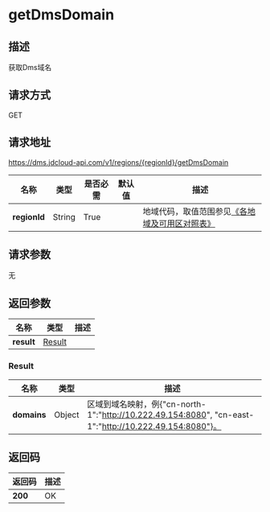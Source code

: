 # getDmsDomain


## 描述
获取Dms域名

## 请求方式
GET

## 请求地址
https://dms.jdcloud-api.com/v1/regions/{regionId}/getDmsDomain

|名称|类型|是否必需|默认值|描述|
|---|---|---|---|---|
|**regionId**|String|True| |地域代码，取值范围参见[《各地域及可用区对照表》](../Enum-Definitions/Regions-AZ.md)|

## 请求参数
无


## 返回参数
|名称|类型|描述|
|---|---|---|
|**result**|[Result](getdmsdomain#result)| |

### <div id="result">Result</div>
|名称|类型|描述|
|---|---|---|
|**domains**|Object|区域到域名映射，例{"cn-north-1":"http://10.222.49.154:8080", "cn-east-1":"http://10.222.49.154:8080"}。|

## 返回码
|返回码|描述|
|---|---|
|**200**|OK|
